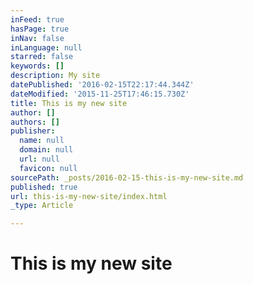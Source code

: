 ```yaml
---
inFeed: true
hasPage: true
inNav: false
inLanguage: null
starred: false
keywords: []
description: My site
datePublished: '2016-02-15T22:17:44.344Z'
dateModified: '2015-11-25T17:46:15.730Z'
title: This is my new site
author: []
authors: []
publisher:
  name: null
  domain: null
  url: null
  favicon: null
sourcePath: _posts/2016-02-15-this-is-my-new-site.md
published: true
url: this-is-my-new-site/index.html
_type: Article

---
```

# This is my new site